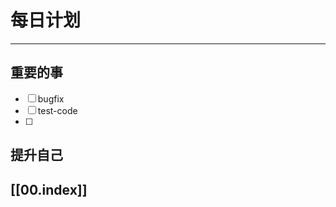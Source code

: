 
# 每日计划
---
## 重要的事

- [ ]  bugfix 
- [ ]  test-code
- [ ]  



## 提升自己

  



## [[00.index]]










